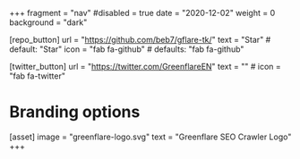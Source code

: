 +++
fragment = "nav"
#disabled = true
date = "2020-12-02"
weight = 0
background = "dark"

[repo_button]
  url = "https://github.com/beb7/gflare-tk/"
  text = "Star" # default: "Star"
  icon = "fab fa-github" # defaults: "fab fa-github"

[twitter_button]
  url = "https://twitter.com/GreenflareEN"
  text = "" #
  icon = "fab fa-twitter"  

# Branding options
[asset]
  image = "greenflare-logo.svg"
  text = "Greenflare SEO Crawler Logo"
+++
